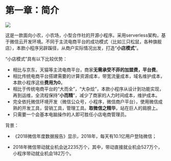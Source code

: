 # 第一章：简介

![](C:\Users\Administrator\Pictures\宣传卡片\杨梅小店PVC卡片222.jpg)

这是一款面向小农，小农场，小型合作社的开源小程序。采用serverless架构，基于微信云开发环境。不同于主流电商平台的成功模式（比如三只松鼠，各种旗舰店），本款小程序另辟蹊径，从商户实际情况出发，打造“**小店模式**”。

“小店模式”具有以下比较优势：

- 相比与京东，天猫等主流电商平台，商家**无需承受不菲的加盟费，平台费**。
- 相比传统电商平台搭建需要的计算资源成本，带宽流量成本，域名维护成本，本款小程序这些**费用为0**。
- 相比于传统电商平台的“大而全”，“大杂烩”，本款小程序从设计到功能实现，再到运维，全流程保持“**小而精**”，减少了商家的人力时间成本，维护成本。
- 完全依托微信环境开发（微信公众号，小程序，微信商户平台），使用微信成熟的开发工具，营销工具，管理工具。**取微信之精华**，站在巨人的肩膀上。
- 只需要一个会基本电脑操作的人即可胜任小店电商管理员。


背景：

- 《2018微信年度数据报告》显示，2018年，每天有10.1亿用户登陆微信；

- 2018年微信带动就业机会达2235万个，其中，带动直接就业机会527万个，小程序带动就业机会182万个。



